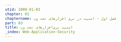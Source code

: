 ```yaml
---
utid: 1000-01-03
chapter: 01
chaptername: فصل اول - امنیت در نرم افزارهای تحت وب
part: 03
title: امنیت نرم‌افزارهای تحت وب
_index: Web-Application-Security
---
```


